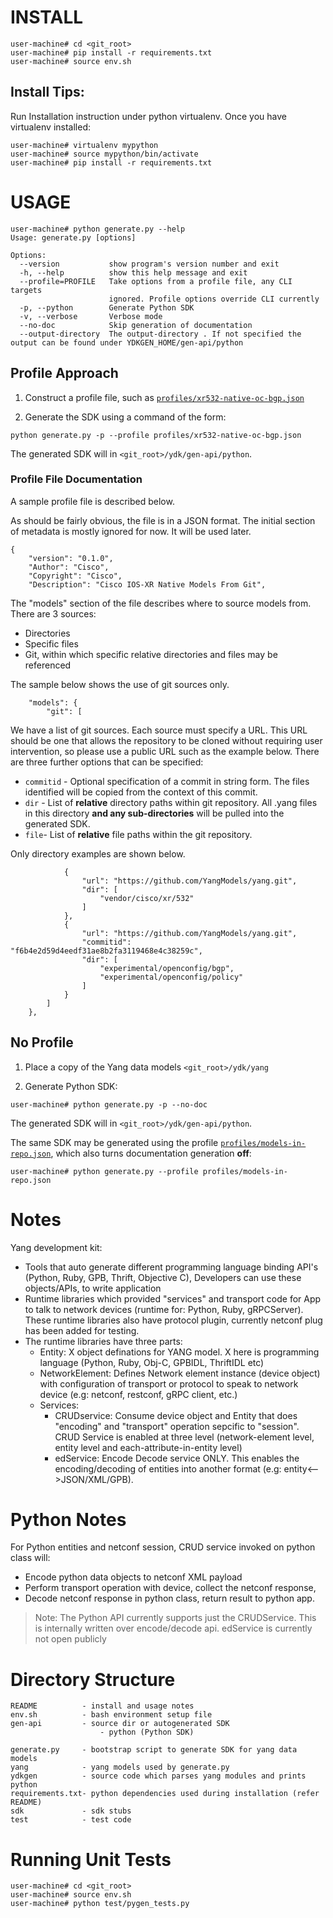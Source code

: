 # INSTALL

```
user-machine# cd <git_root>
user-machine# pip install -r requirements.txt
user-machine# source env.sh
```

## Install Tips:

Run Installation instruction under python virtualenv. Once you have virtualenv installed:

```
user-machine# virtualenv mypython
user-machine# source mypython/bin/activate
user-machine# pip install -r requirements.txt
```


# USAGE

```
user-machine# python generate.py --help
Usage: generate.py [options]

Options:
  --version           show program's version number and exit
  -h, --help          show this help message and exit
  --profile=PROFILE   Take options from a profile file, any CLI targets
                      ignored. Profile options override CLI currently
  -p, --python        Generate Python SDK
  -v, --verbose       Verbose mode
  --no-doc            Skip generation of documentation
  --output-directory  The output-directory . If not specified the output can be found under YDKGEN_HOME/gen-api/python
```

## Profile Approach

1. Construct a profile file, such as [```profiles/xr532-native-oc-bgp.json```](profiles/xr532-native-oc-bgp.json)

1. Generate the SDK using a command of the form:

```
python generate.py -p --profile profiles/xr532-native-oc-bgp.json
```

The generated SDK will in ```<git_root>/ydk/gen-api/python```.

### Profile File Documentation

A sample profile file is described below.

As should be fairly obvious, the file is in a JSON format. The initial section of metadata is mostly ignored for now. It will be used later.

```
{
    "version": "0.1.0",
    "Author": "Cisco",
    "Copyright": "Cisco",
    "Description": "Cisco IOS-XR Native Models From Git",
```

The "models" section of the file describes where to source models from. There are 3 sources:

- Directories
- Specific files
- Git, within which specific relative directories and files may be referenced

The sample below shows the use of git sources only.

```
    "models": {
        "git": [
```

We have a list of git sources. Each source must specify a URL. This URL should be one that allows the repository to be cloned without requiring user intervention, so please use a public URL such as the example below. There are three further options that can be specified:

- ```commitid``` - Optional specification of a commit in string form. The files identified will be copied from the context of this commit.
- ```dir``` - List of **relative** directory paths within git repository. All .yang files in this directory **and any sub-directories** will be pulled into the generated SDK.
- ```file```- List of **relative** file paths within the git repository.

Only directory examples are shown below.

```
            {
                "url": "https://github.com/YangModels/yang.git",
                "dir": [
                    "vendor/cisco/xr/532"
                ]
            },
            {
                "url": "https://github.com/YangModels/yang.git",
                "commitid": "f6b4e2d59d4eedf31ae8b2fa3119468e4c38259c",
                "dir": [
                    "experimental/openconfig/bgp",
                    "experimental/openconfig/policy"
                ]
            }
        ]
    },
```

## No Profile

1. Place a copy of the Yang data models ```<git_root>/ydk/yang```

1. Generate Python SDK:

```
user-machine# python generate.py -p --no-doc
```

The generated SDK will in ```<git_root>/ydk/gen-api/python```.

The same SDK may be generated using the profile [```profiles/models-in-repo.json```](profiles/models-in-repo.json), which also turns documentation generation **off**:

```
user-machine# python generate.py --profile profiles/models-in-repo.json
```


# Notes

Yang development kit:

- Tools that auto generate different programming language binding API's (Python, Ruby, GPB, Thrift, Objective C), Developers can use these objects/APIs, to write application
- Runtime libraries which provided "services" and transport code for App to talk to network devices (runtime for: Python, Ruby, gRPCServer). These runtime libraries also have protocol plugin, currently netconf plug has been added for testing.
- The runtime libraries have three parts:
    - Entity:  X object definations for YANG model. X here is programming language (Python, Ruby, Obj-C, GPBIDL, ThriftIDL etc)
    - NetworkElement:  Defines Network element instance (device object) with configuration of transport or protocol to speak to network device (e.g: netconf, restconf, gRPC client, etc.)
    - Services:
        - CRUDservice: Consume device object and Entity that does "encoding" and "transport" operation sepcific to "session". CRUD Service is enabled at three level (network-element level, entity level and each-attribute-in-entity level)
        - edService: Encode Decode service ONLY. This enables the encoding/decoding of entities into another format (e.g: entity<-->JSON/XML/GPB). 


# Python Notes

For Python entities and netconf session, CRUD service invoked on python class will:

- Encode python data objects to netconf XML payload
- Perform transport operation with device, collect the netconf response, 
- Decode netconf response in python class, return result to python app. 

> Note: The Python API currently supports just the CRUDService. This is internally written over encode/decode api.
edService is currently not open publicly



# Directory Structure

```
README          - install and usage notes
env.sh          - bash environment setup file
gen-api         - source dir or autogenerated SDK 
					- python (Python SDK)

generate.py     - bootstrap script to generate SDK for yang data models
yang            - yang models used by generate.py 
ydkgen          - source code which parses yang modules and prints python
requirements.txt- python dependencies used during installation (refer README)
sdk             - sdk stubs
test            - test code
```


# Running Unit Tests

```
user-machine# cd <git_root>
user-machine# source env.sh
user-machine# python test/pygen_tests.py
```
